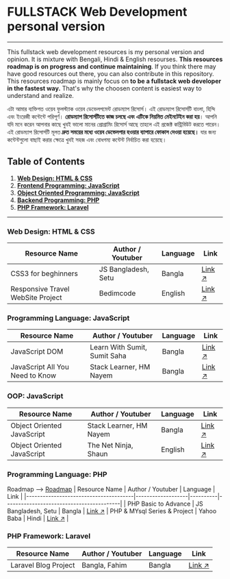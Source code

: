 # FULLSTACK Web Development personal version
----------------
This fullstack web development resources is my personal version and opinion. It is mixture with Bengali, Hindi & English resourses. **This resources roadmap is on progress and continue maintaining**. If you think there may have good resources out there, you can also contribute in this repository. This resources roadmap is mainly focus on **to be a fullstack web developer in the fastest way.** That's why the choosen content is easiest way to understand and realize. 

এটা আমার ব্যক্তিগত ওয়েব ফুলস্ট্যাক ওয়েব ডেভেলপমেন্ট রোডম্যাপ রিসোর্স। এই রোডম্যাপ রিসোর্সটি বাংলা, হিন্দি এবং ইংরেজী কন্টেন্টে পরিপূর্ণ। **রোডম্যাপ রিসোর্সটিতে কাজ চলছে এবং এটিকে নিয়মিত মেইনটেইন করা হয়**। আপনি যদি মনে করেন আপনার কাছে খুবই ভালো মানের প্রোগ্রামিং রিসোর্স আছে তাহলে এই প্রজেক্ট কন্ট্রিবিউট করতে পারেন। এই রোডম্যাপ রিসোর্সটি মূলত **দ্রুত সময়ের মধ্যে ওয়েব ডেভেলপার হওয়ার ব্যাপারে ফোকাস দেওয়া হয়েছে।** যার জন্য কন্টেন্টগুলো বাছাই করার ক্ষেত্রে খুবই সহজ এবং বোধগম্য কন্টেন্ট নির্বাচিত করা হয়েছে। 



## Table of Contents

1. **[Web Design: HTML & CSS](https://github.com/mhasanmeet/FULLSTACK-webdev-roadmap#Web-Design-HTML--CSS)**<br>
2. **[Frontend Programming: JavaScript](https://github.com/mhasanmeet/FULLSTACK-webdev-roadmap#Frontend-Programming-JavaScript)**<br>
3. **[Object Oriented Programming: JavaScript](https://github.com/mhasanmeet/FULLSTACK-webdev-roadmap#OOP-JavaScript)**<br>
4. **[Backend Programming: PHP](https://github.com/mhasanmeet/FULLSTACK-webdev-roadmap#Backend-Programming-PHP)**<br>
4. **[PHP Framework: Laravel](https://github.com/mhasanmeet/FULLSTACK-webdev-roadmap#Backend-Programming-PHP)**<br>

----------------
### Web Design: HTML & CSS
| Resource Name                         | Author / Youtuber | Language | Link                                     |
|---------------------------------------|-------------------|----------|------------------------------------------|
| CSS3 for beghinners | JS Bangladesh, Setu | Bangla | [Link ↗](https://youtube.com/playlist?list=PL4iFnndHldugVWLTCHxJPhvKxJPDeYIGa) |
| Responsive Travel WebSite Project | Bedimcode | English | [Link ↗](https://youtu.be/YzRDHxbw1RU) |

### Programming Language: JavaScript
| Resource Name                         | Author / Youtuber         | Language | Link  |
|---------------------------------------|---------------------------|----------|-------|
| JavaScript DOM                        | Learn With Sumit, Sumit Saha | Bangla   | [Link ↗](https://youtube.com/playlist?list=PLHiZ4m8vCp9MJDxMOzhYVuTrO1b5n-Tq_) |
| JavaScript All You Need to Know       | Stack Learner, HM Nayem   | Bangla   | [Link ↗](https://youtube.com/playlist?list=PL_XxuZqN0xVAu_dWUVFbscqZdTzE8t6Z1YzRDHxbw1RU) |
### OOP: JavaScript
| Resource Name                         | Author / Youtuber         | Language | Link  |
|---------------------------------------|---------------------------|----------|-------|
| Object Oriented JavaScript            | Stack Learner, HM Nayem   | Bangla   | [Link ↗](https://youtube.com/playlist?list=PL_XxuZqN0xVCW9b7ryupXW69pnG0jzm7b)  | 
| Object Oriented JavaScript            | The Net Ninja, Shaun      | English   | [Link ↗](https://youtube.com/playlist?list=PL4cUxeGkcC9i5yvDkJgt60vNVWffpblB7)  | 
### Programming Language: PHP
Roadmap ⟶ [Roadmap](https://infinite.education/skillset/PHP_Developer)
| Resource Name                         | Author / Youtuber | Language | Link                                     |
|---------------------------------------|-------------------|----------|------------------------------------------|
| PHP Basic to Advance | JS Bangladesh, Setu | Bangla | [Link ↗](https://youtube.com/playlist?list=PL4iFnndHldui-0507zycrQBo_HFU8-mi9U)
| PHP & MYsql Series & Project           | Yahoo Baba        | Hindi    | [Link ↗](https://youtu.be/YzRDHxbw1RU)   |

### PHP Framework: Laravel
| Resource Name                         | Author / Youtuber | Language | Link                                     |
|---------------------------------------|-------------------|----------|------------------------------------------|
| Laravel Blog Project | Bangla, Fahim | Bangla | [Link ↗](https://youtube.com/playlist?list=PLzBl445W4ieu3J3VfpV0hqedk8GqyD5C-)   |